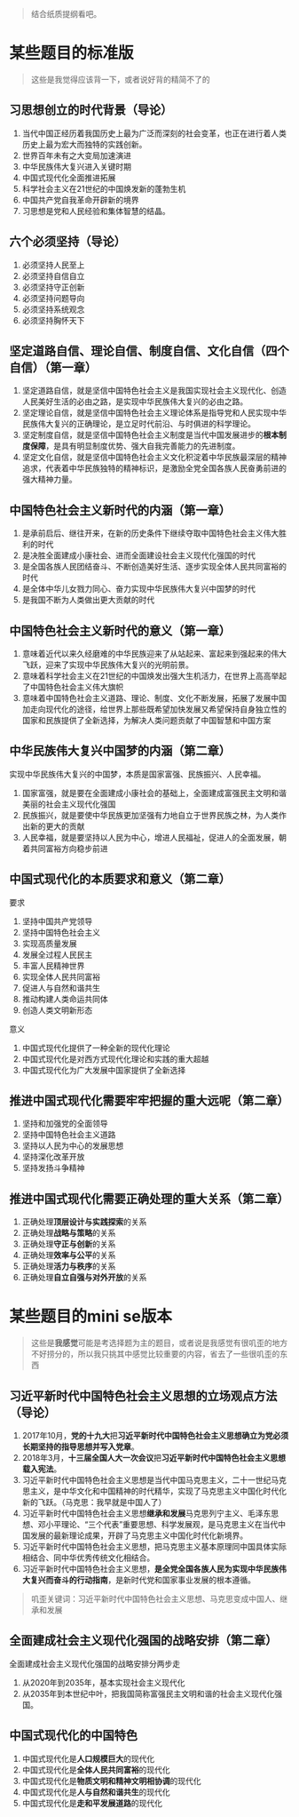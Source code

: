 >结合纸质提纲看吧。
# 某些题目的标准版
>这些是我觉得应该背一下，或者说好背的精简不了的
## 习思想创立的时代背景（导论）
1. 当代中国正经历着我国历史上最为广泛而深刻的社会变革，也正在进行着人类历史上最为宏大而独特的实践创新。
2. 世界百年未有之大变局加速演进
3. 中华民族伟大复兴进入关键时期
4. 中国式现代化全面推进拓展
5. 科学社会主义在21世纪的中国焕发新的蓬勃生机
6. 中国共产党自我革命开辟新的境界
7. 习思想是党和人民经验和集体智慧的结晶。

## 六个必须坚持（导论）
1. 必须坚持人民至上
2. 必须坚持自信自立
3. 必须坚持守正创新
4. 必须坚持问题导向
5. 必须坚持系统观念
6. 必须坚持胸怀天下

## 坚定道路自信、理论自信、制度自信、文化自信（四个自信）（第一章）
1. 坚定道路自信，就是坚信中国特色社会主义是我国实现社会主义现代化、创造人民美好生活的必由之路，是实现中华民族伟大复兴的必由之路。
2. 坚定理论自信，就是坚信中国特色社会主义理论体系是指导党和人民实现中华民族伟大复兴的正确理论，是立足时代前沿、与时俱进的科学理论。
3. 坚定制度自信，就是坚信中国特色社会主义制度是当代中国发展进步的**根本制度保障**，是具有明显制度优势、强大自我完善能力的先进制度。
4. 坚定文化自信，就是坚信中国特色社会主义文化积淀着中华民族最深层的精神追求，代表着中华民族独特的精神标识，是激励全党全国各族人民奋勇前进的强大精神力量。

## 中国特色社会主义新时代的内涵（第一章）
1. 是承前启后、继往开来，在新的历史条件下继续夺取中国特色社会主义伟大胜利的时代
2. 是决胜全面建成小康社会、进而全面建设社会主义现代化强国的时代
3. 是全国各族人民团结奋斗、不断创造美好生活、逐步实现全体人民共同富裕的时代
4. 是全体中华儿女戮力同心、奋力实现中华民族伟大复兴中国梦的时代
5. 是我国不断为人类做出更大贡献的时代

## 中国特色社会主义新时代的意义（第一章）
1. 意味着近代以来久经磨难的中华民族迎来了从站起来、富起来到强起来的伟大飞跃，迎来了实现中华民族伟大复兴的光明前景。
2. 意味着科学社会主义在21世纪的中国焕发出强大生机活力，在世界上高高举起了中国特色社会主义伟大旗帜
3. 意味着中国特色社会主义道路、理论、制度、文化不断发展，拓展了发展中国加走向现代化的途径，给世界上那些既希望加快发展又希望保持自身独立性的国家和民族提供了全新选择，为解决人类问题贡献了中国智慧和中国方案

## 中华民族伟大复兴中国梦的内涵（第二章）
实现中华民族伟大复兴的中国梦，本质是国家富强、民族振兴、人民幸福。
1. 国家富强，就是要在全面建成小康社会的基础上，全面建成富强民主文明和谐美丽的社会主义现代化强国
2. 民族振兴，就是要使中华民族更加坚强有力地自立于世界民族之林，为人类作出新的更大的贡献
3. 人民幸福，就是要坚持以人民为中心，增进人民福祉，促进人的全面发展，朝着共同富裕方向稳步前进

## 中国式现代化的本质要求和意义（第二章）
要求
1. 坚持中国共产党领导
2. 坚持中国特色社会主义
3. 实现高质量发展
4. 发展全过程人民民主
5. 丰富人民精神世界
6. 实现全体人民共同富裕
7. 促进人与自然和谐共生
8. 推动构建人类命运共同体
9. 创造人类文明新形态

意义
1. 中国式现代化提供了一种全新的现代化理论
2. 中国式现代化是对西方式现代化理论和实践的重大超越
3. 中国式现代化为广大发展中国家提供了全新选择

## 推进中国式现代化需要牢牢把握的重大远呢（第二章）
1. 坚持和加强党的全面领导
2. 坚持中国特色社会主义道路
3. 坚持以人民为中心的发展思想
4. 坚持深化改革开放
5. 坚持发扬斗争精神

## 推进中国式现代化需要正确处理的重大关系（第二章）
1. 正确处理**顶层设计与实践探索**的关系
2. 正确处理**战略与策略**的关系
3. 正确处理**守正与创新**的关系
4. 正确处理**效率与公平**的关系
5. 正确处理**活力与秩序**的关系
6. 正确处理**自立自强与对外开放**的关系

# 某些题目的mini se版本
>这些是**我感觉**可能是考选择题为主的题目，或者说是我感觉有很叽歪的地方不好捞分的，所以我只挑其中感觉比较重要的内容，省去了一些很叽歪的东西

## 习近平新时代中国特色社会主义思想的立场观点方法（导论）
1. 2017年10月，**党的十九大**把**习近平新时代中国特色社会主义思想确立为党必须长期坚持的指导思想并写入党章**。
2. 2018年3月，**十三届全国人大一次会议**把**习近平新时代中国特色社会主义思想载入宪法**。
3. 习近平新时代中国特色社会主义思想是当代中国马克思主义，二十一世纪马克思主义，是中华文化和中国精神的时代精华，实现了马克思主义中国化时代化新的飞跃。（马克思：我早就是中国人了）
4. 习近平新时代中国特色社会主义思想**继承和发展**马克思列宁主义、毛泽东思想、邓小平理论、“三个代表”重要思想、科学发展观，是马克思主义在当代中国发展的最新理论成果，开辟了马克思主义中国化时代化新境界。
5. 习近平新时代中国特色社会主义思想，把马克思主义基本原理同中国具体实际相结合、同中华优秀传统文化相结合。
6. 习近平新时代中国特色社会主义思想，**是全党全国各族人民为实现中华民族伟大复兴而奋斗的行动指南**，是新时代党和国家事业发展的根本遵循。
>叽歪关键词：习近平新时代中国特色社会主义思想、马克思变成中国人、继承和发展

## 全面建成社会主义现代化强国的战略安排（第二章）
全面建成社会主义现代化强国的战略安排分两步走
1. 从2020年到2035年，基本实现社会主义现代化
2. 从2035年到本世纪中叶，把我国简称富强民主文明和谐的社会主义现代化强国。

## 中国式现代化的中国特色
1. 中国式现代化是**人口规模巨大**的现代化
2. 中国式现代化是**全体人民共同富裕**的现代化
3. 中国式现代化是**物质文明和精神文明相协调**的现代化
4. 中国式现代化是**人与自然和谐共生**的现代化
5. 中国式现代化是**走和平发展道路**的现代化
